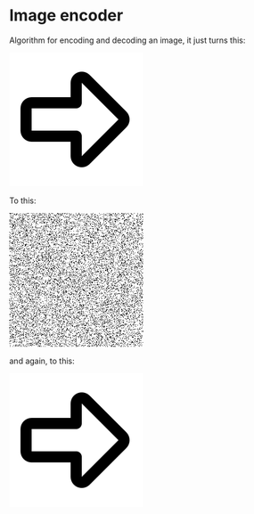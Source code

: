 # Image encoder

Algorithm for encoding and decoding an image, it just turns this:

![Before](https://raw.githubusercontent.com/Eneko96/image-encoder/main/public/image.png)

To this:

![Encoded](https://raw.githubusercontent.com/Eneko96/image-encoder/main/public/image2.png)

and again, to this:

![Decoded](https://raw.githubusercontent.com/Eneko96/image-encoder/main/public/image3.png)
